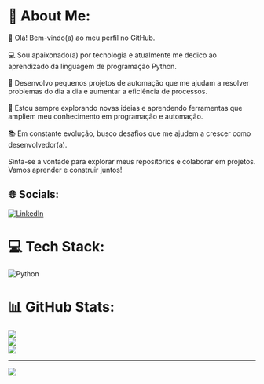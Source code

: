 # 💫 About Me:
👋 Olá! Bem-vindo(a) ao meu perfil no GitHub.<br><br>💻 Sou apaixonado(a) por tecnologia e atualmente me dedico ao aprendizado da linguagem de programação Python.<br><br>🔧 Desenvolvo pequenos projetos de automação que me ajudam a resolver problemas do dia a dia e aumentar a eficiência de processos.<br><br>🚀 Estou sempre explorando novas ideias e aprendendo ferramentas que ampliem meu conhecimento em programação e automação.<br><br>📚 Em constante evolução, busco desafios que me ajudem a crescer como desenvolvedor(a).<br><br>Sinta-se à vontade para explorar meus repositórios e colaborar em projetos. Vamos aprender e construir juntos!


## 🌐 Socials:
[![LinkedIn](https://img.shields.io/badge/LinkedIn-%230077B5.svg?logo=linkedin&logoColor=white)](https://linkedin.com/in/https://www.linkedin.com/in/rodrigo-cesar-barcellos) 

# 💻 Tech Stack:
![Python](https://img.shields.io/badge/python-3670A0?style=flat&logo=python&logoColor=ffdd54)
# 📊 GitHub Stats:
![](https://github-readme-stats.vercel.app/api?username=rodrigobarcellos87&theme=dark&hide_border=false&include_all_commits=false&count_private=false)<br/>
![](https://github-readme-streak-stats.herokuapp.com/?user=rodrigobarcellos87&theme=dark&hide_border=false)<br/>
![](https://github-readme-stats.vercel.app/api/top-langs/?username=rodrigobarcellos87&theme=dark&hide_border=false&include_all_commits=false&count_private=false&layout=compact)

---
[![](https://visitcount.itsvg.in/api?id=rodrigobarcellos87&icon=0&color=0)](https://visitcount.itsvg.in)

<!-- Proudly created with GPRM ( https://gprm.itsvg.in ) -->